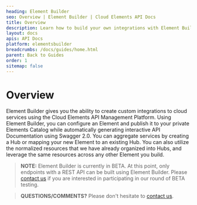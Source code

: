 ```yaml
---
heading: Element Builder
seo: Overview | Element Builder | Cloud Elements API Docs
title: Overview
description: Learn how to build your own integrations with Element Builder.
layout: docs
apis: API Docs
platform: elementsbuilder
breadcrumbs: /docs/guides/home.html
parent: Back to Guides
order: 1
sitemap: false
---
```


# Overview

Element Builder gives you the ability to create custom integrations to cloud services using the Cloud Elements API Management Platform.  Using Element Builder, you can configure an Element and publish it to your private Elements Catalog while automatically generating interactive API Documentation using Swagger 2.0. You can aggregate services by creating a Hub or mapping your new Element to an existing Hub. You can also utilize the normalized resources that we have already organized into Hubs, and leverage the same resources across any other Element you build.

> **NOTE:** Element Builder is currently in BETA.  At this point, only endpoints with a REST API can be built using Element Builder.  Please [contact us](mailto:support@cloud-elements.com) if you are interested in participating in our round of BETA testing.

> **QUESTIONS/COMMENTS?** Please don't hesitate to [contact us](mailto:support@cloud-elements.com).
